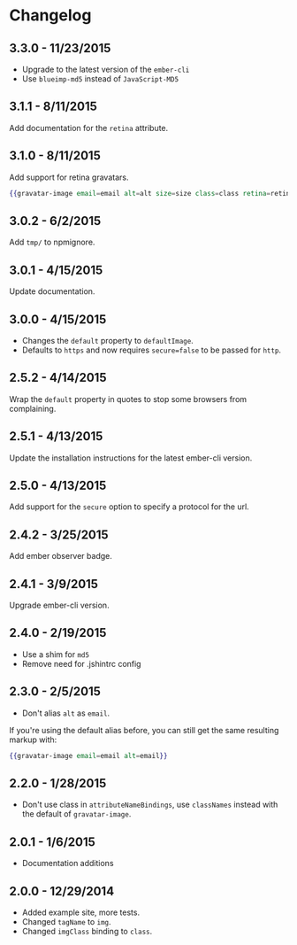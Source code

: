 # Changelog

## 3.3.0 - 11/23/2015

* Upgrade to the latest version of the `ember-cli`
* Use `blueimp-md5` instead of `JavaScript-MD5`

## 3.1.1 - 8/11/2015

Add documentation for the `retina` attribute.

## 3.1.0 - 8/11/2015

Add support for retina gravatars.

```hbs
{{gravatar-image email=email alt=alt size=size class=class retina=retina}}
```

## 3.0.2 - 6/2/2015

Add `tmp/` to npmignore.

## 3.0.1 - 4/15/2015

Update documentation.

## 3.0.0 - 4/15/2015

* Changes the `default` property to `defaultImage`.
* Defaults to `https` and now requires `secure=false` to be passed for `http`.

## 2.5.2 - 4/14/2015

Wrap the `default` property in quotes to stop some browsers from complaining.

## 2.5.1 - 4/13/2015

Update the installation instructions for the latest ember-cli version.

## 2.5.0 - 4/13/2015

Add support for the `secure` option to specify a protocol for the url.

## 2.4.2 - 3/25/2015

Add ember observer badge.

## 2.4.1 - 3/9/2015

Upgrade ember-cli version.

## 2.4.0 - 2/19/2015

* Use a shim for `md5`
* Remove need for .jshintrc config

## 2.3.0 - 2/5/2015

* Don't alias `alt` as `email`.

If you're using the default alias before, you can still get the same resulting markup with:

```hbs
{{gravatar-image email=email alt=email}}
```

## 2.2.0 - 1/28/2015

* Don't use class in `attributeNameBindings`, use `classNames` instead with the default of `gravatar-image`.

## 2.0.1 - 1/6/2015

* Documentation additions

## 2.0.0 - 12/29/2014

* Added example site, more tests.
* Changed `tagName` to `img`.
* Changed `imgClass` binding to `class`.
